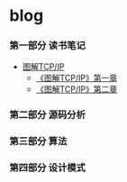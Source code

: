 # blog


### 第一部分 读书笔记

* [图解TCP/IP](https://github.com/SMouseyq/blog/blob/master/%E5%9B%BE%E8%A7%A3TCPIP)
  * [《图解TCP/IP》第一章](https://github.com/SMouseyq/blog/blob/master/%E5%9B%BE%E8%A7%A3TCPIP)
  * [《图解TCP/IP》第二章](https://github.com/SMouseyq/blog/blob/master/%E5%9B%BE%E8%A7%A3TCPIP)
### 第二部分 源码分析

### 第三部分 算法

### 第四部分 设计模式
